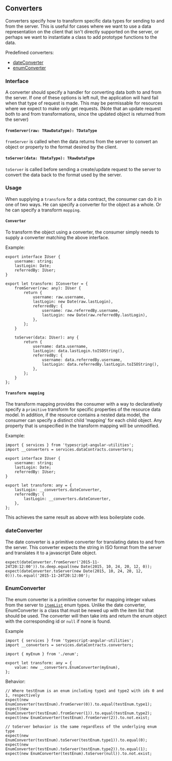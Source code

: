## Converters
Converters specify how to transform specific data types for sending to and from the server. This is useful for cases where we want to use a data representation on the client that isn't directly supported on the server, or perhaps we want to instantiate a class to add prototype functions to the data.

Predefined converters:
* [dateConverter](#dateconverter)
* [enumConverter](#enumconverter)

### Interface
A converter should specify a handler for converting data both to and from the server. If one of these options is left null, the application will hard fail when that type of request is made. This may be permissable for resources where we expect to make only get requests. (Note that an update request both to and from transformations, since the updated object is returned from the server)

#### `fromServer(raw: TRawDataType): TDataType`
`fromServer` is called when the data returns from the server to convert an object or property to the format desired by the client.

#### `toServer(data: TDataType): TRawDataType`
`toServer` is called before sending a create/update request to the server to convert the data back to the format used by the server.

### Usage
When supplying a `transform` for a data contract, the consumer can do it in one of two ways. He can specify a converter for the object as a whole. Or he can specify a transform `mapping`.

#### `Converter`
To transform the object using a converter, the consumer simply needs to supply a converter matching the above interface.

Example:
```
export interface IUser {
	username: string;
	lastLogin: Date;
	referredBy: IUser;
}

export let transform: IConverter = {
	fromServer(raw: any): IUser {
		return {
			username: raw.username,
			lastLogin: new Date(raw.lastLogin),
			referredBy: {
				username: raw.referredBy.username,
				lastLogin: new Date(raw.referredBy.lastLogin),
			},
		};
	}

	toServer(data: IUser): any {
		return {
			username: data.username,
			lastLogin: data.lastLogin.toISOString(),
			referredBy: {
				username: data.referredBy.username,
				lastLogin: data.referredBy.lastLogin.toISOString(),
			},
		};
	}
};
```

#### `Transform mapping`
The transform mapping provides the consumer with a way to declaratively specify a `primitive` transform for specific properties of the resource data model. In addition, if the resource contains a nested data model, the consumer can specify a distinct child 'mapping' for each child object. Any property that is unspecified in the transform mapping will be unmodified.

Example:
```
import { services } from 'typescript-angular-utilities';
import __converters = services.dataContracts.converters;

export interface IUser {
	username: string;
	lastLogin: Date;
	referredBy: IUser;
}

export let transform: any = {
	lastLogin: __converters.dateConverter,
	referredBy: {
		lastLogin: __converters.dateConverter,
	},
};
```
This achieves the same result as above with less boilerplate code.

### dateConverter
The date converter is a primitive converter for translating dates to and from the server. This converter expects the string in ISO format from the server and translates it to a javascript Date object.

```
expect(dateConverter.fromServer('2015-11-24T20:12:00')).to.deep.equal(new Date(2015, 10, 24, 20, 12, 0));
expect(dateConverter.toServer(new Date(2015, 10, 24, 20, 12, 0))).to.equal('2015-11-24T20:12:00');
```

### EnumConverter
The enum converter is a primitive converter for mapping integer values from the server to [`itemList`](../../../types/itemList.md) enum types. Unlike the date converter, EnumConverter is a class that must be newed up with the item list that should be used. The converter will then take ints and return the enum object with the corresponding id or `null` if none is found.

Example
```
import { services } from 'typescript-angular-utilities';
import __converters = services.dataContracts.converters;

import { myEnum } from './enum';

export let transform: any = {
	value: new __converters.EnumConverter(myEnum),
};
```
Behavior:
```
// Where testEnum is an enum including type1 and type2 with ids 0 and 1, respectively
expect(new EnumConverter(testEnum).fromServer(0)).to.equal(testEnum.type1);
expect(new EnumConverter(testEnum).fromServer(1)).to.equal(testEnum.type2);
expect(new EnumConverter(testEnum).fromServer(2)).to.not.exist;

// toServer behavior is the same regardless of the underlying enum type
expect(new EnumConverter(testEnum).toServer(testEnum.type1)).to.equal(0);
expect(new EnumConverter(testEnum).toServer(testEnum.type2)).to.equal(1);
expect(new EnumConverter(testEnum).toServer(null)).to.not.exist;
```
